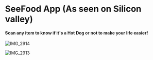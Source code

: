# SeeFood App (As seen on Silicon valley)
#### Scan any item to know if it's a Hot Dog or not to make your life easier!

![IMG_2914](https://user-images.githubusercontent.com/31095192/80830344-6aef9500-8c06-11ea-9248-243c4e1b816e.PNG)

![IMG_2913](https://user-images.githubusercontent.com/31095192/80830423-8a86bd80-8c06-11ea-8be5-839d4fe3d133.PNG)
